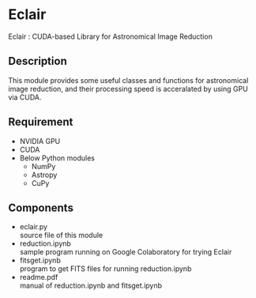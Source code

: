 Eclair
======

Eclair : CUDA-based Library for Astronomical Image Reduction

## Description
This module provides some useful classes and functions
for astronomical image reduction, 
and their processing speed is acceralated by using GPU via CUDA.

## Requirement
* NVIDIA GPU
* CUDA
* Below Python modules
  * NumPy
  * Astropy
  * CuPy

## Components
* eclair.py  
source file of this module
* reduction.ipynb  
sample program running on Google Colaboratory for trying Eclair
* fitsget.ipynb  
program to get FITS files for running reduction.ipynb
* readme.pdf  
manual of reduction.ipynb and fitsget.ipynb
